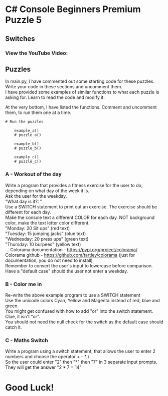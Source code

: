 # C# Console Beginners Premium Puzzle 5

## Switches

### View the YouTube Video: 


## Puzzles
In main.py, I have commented out some starting code for these puzzles. <br />
Write your code in these sections and uncomment them. <br />
I have provided some examples of similar functions to what each puzzle is asking for. Learn to read the code and modify it. <br />

At the very bottom, I have listed the functions. Comment and uncomment them, to run them one at a time.

```
# Run the puzzles

    example_a()
    # puzzle_a()

    example_b()
    # puzzle_b()

    example_c()
    # puzzle_c()
```

### A - Workout of the day
Write a program that provides a fitness exercise for the user to do, depending on what day of the week it is. <br />
Ask the user for the weekday. <br />
    "What day is it?: " <br />
Use a SWITCH statement to print out an exercise. The exercise should be different for each day. <br />
Make the console text a different COLOR for each day. NOT background color, make the text letter color different. <br />
    "Monday: 20 Sit ups"            (red text) <br />
    "Tuesday: 15 jumping jacks"     (blue text) <br />
    "Wednesday: 20 press ups"       (green text) <br />
    "Thursday: 10 burpees"          (yellow text) <br />
    ...
Colorama documentation - https://pypi.org/project/colorama/ <br />
Colorama github - https://github.com/tartley/colorama     (just for documentation, you do not need to install) <br />
Remember to convert the user's input to lowercase before comparison. <br />
Have a "default case" should the user not enter a weekday. <br />


### B - Color me in
Re-write the above example program to use a SWITCH statement <br />
Use the unicode colors Cyan, Yellow and Magenta instead of red, blue and green. <br />
You might get confused with how to add "or" into the switch statement. Clue, it isn't "or". <br />
You should not need the null check for the switch as the default case should catch it. <br />


### C - Maths Switch
Write a program using a switch statement, that allows the user to enter 2 numbers and choose the operator + - * / <br />
So the user could enter "2" then "*" then "7" in 3 separate input prompts. <br />
They will get the answer "2 * 7 = 14" <br />


# Good Luck!